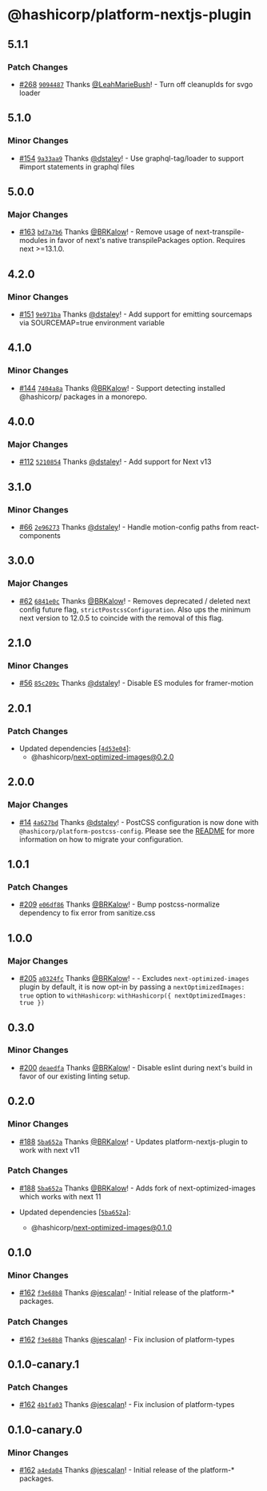 # @hashicorp/platform-nextjs-plugin

## 5.1.1

### Patch Changes

- [#268](https://github.com/hashicorp/web-platform-packages/pull/268) [`9094487`](https://github.com/hashicorp/web-platform-packages/commit/9094487c570e54f62bdad4a8dbd48a05f6da0f6b) Thanks [@LeahMarieBush](https://github.com/LeahMarieBush)! - Turn off cleanupIds for svgo loader

## 5.1.0

### Minor Changes

- [#154](https://github.com/hashicorp/web-platform-packages/pull/154) [`9a33aa9`](https://github.com/hashicorp/web-platform-packages/commit/9a33aa910661d6555957d57bdb5017f7500d80c1) Thanks [@dstaley](https://github.com/dstaley)! - Use graphql-tag/loader to support #import statements in graphql files

## 5.0.0

### Major Changes

- [#163](https://github.com/hashicorp/web-platform-packages/pull/163) [`bd7a7b6`](https://github.com/hashicorp/web-platform-packages/commit/bd7a7b6903da247d427e024e65b73d717026f74c) Thanks [@BRKalow](https://github.com/BRKalow)! - Remove usage of next-transpile-modules in favor of next's native transpilePackages option. Requires next >=13.1.0.

## 4.2.0

### Minor Changes

- [#151](https://github.com/hashicorp/web-platform-packages/pull/151) [`9e971ba`](https://github.com/hashicorp/web-platform-packages/commit/9e971ba2ec48f014aadad25c69811910e4cc4c95) Thanks [@dstaley](https://github.com/dstaley)! - Add support for emitting sourcemaps via SOURCEMAP=true environment variable

## 4.1.0

### Minor Changes

- [#144](https://github.com/hashicorp/web-platform-packages/pull/144) [`7404a8a`](https://github.com/hashicorp/web-platform-packages/commit/7404a8a3993c6b8a6f0fd9041a461366c5838a3f) Thanks [@BRKalow](https://github.com/BRKalow)! - Support detecting installed @hashicorp/ packages in a monorepo.

## 4.0.0

### Major Changes

- [#112](https://github.com/hashicorp/web-platform-packages/pull/112) [`5210854`](https://github.com/hashicorp/web-platform-packages/commit/5210854f24e94b7b5b0ea148c5d87605b28e8950) Thanks [@dstaley](https://github.com/dstaley)! - Add support for Next v13

## 3.1.0

### Minor Changes

- [#66](https://github.com/hashicorp/web-platform-packages/pull/66) [`2e96273`](https://github.com/hashicorp/web-platform-packages/commit/2e96273eaebfcdd039d70bb7da820e3efc4d3882) Thanks [@dstaley](https://github.com/dstaley)! - Handle motion-config paths from react-components

## 3.0.0

### Major Changes

- [#62](https://github.com/hashicorp/web-platform-packages/pull/62) [`6841e0c`](https://github.com/hashicorp/web-platform-packages/commit/6841e0cf83c332b3d4ff610dfffd5701578ec664) Thanks [@BRKalow](https://github.com/BRKalow)! - Removes deprecated / deleted next config future flag, `strictPostcssConfiguration`. Also ups the minimum next version to 12.0.5 to coincide with the removal of this flag.

## 2.1.0

### Minor Changes

- [#56](https://github.com/hashicorp/web-platform-packages/pull/56) [`85c209c`](https://github.com/hashicorp/web-platform-packages/commit/85c209cb26ab89439566f55e78238a4227b88131) Thanks [@dstaley](https://github.com/dstaley)! - Disable ES modules for framer-motion

## 2.0.1

### Patch Changes

- Updated dependencies [[`4d53e04`](https://github.com/hashicorp/web-platform-packages/commit/4d53e047eeddcd7461fc9ee05306ace1f08947cd)]:
  - @hashicorp/next-optimized-images@0.2.0

## 2.0.0

### Major Changes

- [#14](https://github.com/hashicorp/web-platform-packages/pull/14) [`4a627bd`](https://github.com/hashicorp/web-platform-packages/commit/4a627bd9ab531a474e6abc51937c9592f729755c) Thanks [@dstaley](https://github.com/dstaley)! - PostCSS configuration is now done with `@hashicorp/platform-postcss-config`. Please see the [README](https://github.com/hashicorp/web-platform-packages/blob/main/packages/postcss-config/README.md) for more information on how to migrate your configuration.

## 1.0.1

### Patch Changes

- [#209](https://github.com/hashicorp/nextjs-scripts/pull/209) [`e06df86`](https://github.com/hashicorp/nextjs-scripts/commit/e06df8675bc6b72f19e95452a6d3b4d623fcc6fc) Thanks [@BRKalow](https://github.com/BRKalow)! - Bump postcss-normalize dependency to fix error from sanitize.css

## 1.0.0

### Major Changes

- [#205](https://github.com/hashicorp/nextjs-scripts/pull/205) [`a0324fc`](https://github.com/hashicorp/nextjs-scripts/commit/a0324fcf5af12d2fd313693fd6098342756e145d) Thanks [@BRKalow](https://github.com/BRKalow)! - - Excludes `next-optimized-images` plugin by default, it is now opt-in by passing a `nextOptimizedImages: true` option to `withHashicorp`: `withHashicorp({ nextOptimizedImages: true })`

## 0.3.0

### Minor Changes

- [#200](https://github.com/hashicorp/nextjs-scripts/pull/200) [`deaedfa`](https://github.com/hashicorp/nextjs-scripts/commit/deaedfae0d11c62163f6d085324e6ae9b4375f4a) Thanks [@BRKalow](https://github.com/BRKalow)! - Disable eslint during next's build in favor of our existing linting setup.

## 0.2.0

### Minor Changes

- [#188](https://github.com/hashicorp/nextjs-scripts/pull/188) [`5ba652a`](https://github.com/hashicorp/nextjs-scripts/commit/5ba652a7b0a6d3c2008a7cdf2e3b3f1599a41fcd) Thanks [@BRKalow](https://github.com/BRKalow)! - Updates platform-nextjs-plugin to work with next v11

### Patch Changes

- [#188](https://github.com/hashicorp/nextjs-scripts/pull/188) [`5ba652a`](https://github.com/hashicorp/nextjs-scripts/commit/5ba652a7b0a6d3c2008a7cdf2e3b3f1599a41fcd) Thanks [@BRKalow](https://github.com/BRKalow)! - Adds fork of next-optimized-images which works with next 11

- Updated dependencies [[`5ba652a`](https://github.com/hashicorp/nextjs-scripts/commit/5ba652a7b0a6d3c2008a7cdf2e3b3f1599a41fcd)]:
  - @hashicorp/next-optimized-images@0.1.0

## 0.1.0

### Minor Changes

- [#162](https://github.com/hashicorp/nextjs-scripts/pull/162) [`f3e68b8`](https://github.com/hashicorp/nextjs-scripts/commit/f3e68b8a00066fe9ab7a789aecfd6bc97bcd047f) Thanks [@jescalan](https://github.com/jescalan)! - Initial release of the platform-\* packages.

### Patch Changes

- [#162](https://github.com/hashicorp/nextjs-scripts/pull/162) [`f3e68b8`](https://github.com/hashicorp/nextjs-scripts/commit/f3e68b8a00066fe9ab7a789aecfd6bc97bcd047f) Thanks [@jescalan](https://github.com/jescalan)! - Fix inclusion of platform-types

## 0.1.0-canary.1

### Patch Changes

- [#162](https://github.com/hashicorp/nextjs-scripts/pull/162) [`4b1fa03`](https://github.com/hashicorp/nextjs-scripts/commit/4b1fa03b0157c05c343e5b45a3a37704da06850a) Thanks [@jescalan](https://github.com/jescalan)! - Fix inclusion of platform-types

## 0.1.0-canary.0

### Minor Changes

- [#162](https://github.com/hashicorp/nextjs-scripts/pull/162) [`a4eda04`](https://github.com/hashicorp/nextjs-scripts/commit/a4eda047e75d843997ea95a8c36a83108b639cb8) Thanks [@jescalan](https://github.com/jescalan)! - Initial release of the platform-\* packages.
